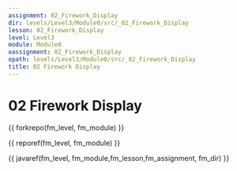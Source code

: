 ```yaml
---
assignment: 02_Firework_Display
dir: levels/Level3/Module0/src/_02_Firework_Display
lesson: 02_Firework_Display
level: Level3
module: Module0
oassignment: 02_Firework_Display
opath: levels/Level3/Module0/src/_02_Firework_Display
title: 02 Firework Display
---
```

# 02 Firework Display

{{ forkrepo(fm_level, fm_module) }}

{{ reporef(fm_level, fm_module) }}




{{ javaref(fm_level, fm_module,fm_lesson,fm_assignment, fm_dir) }}


